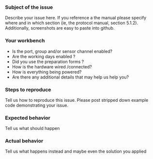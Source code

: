 ### Subject of the issue
Describe your issue here. If you reference a the manual please specify where and in which section (ie, the protocol manual, section 5.1.2). Additionally, screenshots are easy to paste into github.

### Your workbench
* Is the port, group and/or sensor channel enabled?
* Are the working days enabled ?
* Did you use the preparation forms ?
* How is the hardware wired /connected?
* How is everything being powered?
* Are there any additional details that may help us help you?

### Steps to reproduce
Tell us how to reproduce this issue. Please post stripped down example code demonstrating your issue.

### Expected behavior
Tell us what should happen

### Actual behavior
Tell us what happens instead  and maybe even the solution you applied
